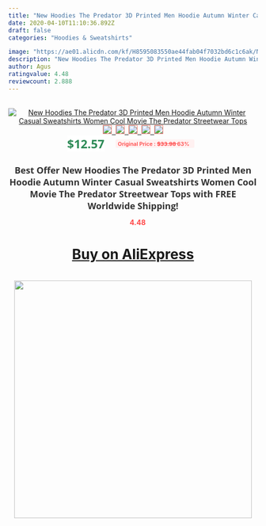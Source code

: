 ```yaml
---
title: "New Hoodies The Predator 3D Printed Men Hoodie Autumn Winter Casual Sweatshirts Women Cool Movie The Predator Streetwear Tops"
date: 2020-04-10T11:10:36.892Z
draft: false
categories: "Hoodies & Sweatshirts"

image: "https://ae01.alicdn.com/kf/H8595083550ae44fab04f7032bd6c1c6ak/New-Hoodies-The-Predator-3D-Printed-Men-Hoodie-Autumn-Winter-Casual-Sweatshirts-Women-Cool-Movie-The.jpg"
description: "New Hoodies The Predator 3D Printed Men Hoodie Autumn Winter Casual Sweatshirts Women Cool Movie The Predator Streetwear Tops"
author: Agus
ratingvalue: 4.48
reviewcount: 2.888
---
```

<br>
<div style="text-align: center;">
<a href="https://s.click.aliexpress.com/e/_ALMDGZ" target="_blank" rel="nofollow noopener noreferrer"><img alt="New Hoodies The Predator 3D Printed Men Hoodie Autumn Winter Casual Sweatshirts Women Cool Movie The Predator Streetwear Tops" class="magnifier-image" src="https://ae01.alicdn.com/kf/H8595083550ae44fab04f7032bd6c1c6ak/New-Hoodies-The-Predator-3D-Printed-Men-Hoodie-Autumn-Winter-Casual-Sweatshirts-Women-Cool-Movie-The.jpg_640x640.jpg">
<br>
<img style="border:1px solid salmon" src="https://ae01.alicdn.com/kf/H8595083550ae44fab04f7032bd6c1c6ak/New-Hoodies-The-Predator-3D-Printed-Men-Hoodie-Autumn-Winter-Casual-Sweatshirts-Women-Cool-Movie-The.jpg_120x120.jpg">&nbsp;&nbsp;<img style="border:1px solid salmon" src="https://ae01.alicdn.com/kf/H69ae00c0ac5f49b7ae2f140ecd78f3f3v/New-Hoodies-The-Predator-3D-Printed-Men-Hoodie-Autumn-Winter-Casual-Sweatshirts-Women-Cool-Movie-The.jpg_120x120.jpg">&nbsp;&nbsp;<img style="border:1px solid salmon" src="https://ae01.alicdn.com/kf/Hc52787aa539e48599323d9d3d957bec9g/New-Hoodies-The-Predator-3D-Printed-Men-Hoodie-Autumn-Winter-Casual-Sweatshirts-Women-Cool-Movie-The.jpg_120x120.jpg">&nbsp;&nbsp;<img style="border:1px solid salmon" src="https://ae01.alicdn.com/kf/H769eb9c970884e788672d2c46e2a03b1k/New-Hoodies-The-Predator-3D-Printed-Men-Hoodie-Autumn-Winter-Casual-Sweatshirts-Women-Cool-Movie-The.jpg_120x120.jpg">&nbsp;&nbsp;<img style="border:1px solid salmon" src="https://ae01.alicdn.com/kf/Hf30fca76afd140fbb7ff01b63d4ccf1bm/New-Hoodies-The-Predator-3D-Printed-Men-Hoodie-Autumn-Winter-Casual-Sweatshirts-Women-Cool-Movie-The.jpg_120x120.jpg"></a></div><br0>
<div style="text-align: center;"><span style="background-color: white; border: 0px; box-sizing: border-box; color: seagreen; display: inline-block; font-family: &quot;open sans&quot; , &quot;arial&quot; , &quot;helvetica&quot; , sans-serif , &quot;heiti&quot;; font-size: 24px; font-stretch: inherit; font-weight: 700; line-height: inherit; margin: 0px 10px 0px 0px; padding: 0px; vertical-align: middle;">$12.57 </span>
<span style="background: rgb(255 , 241 , 241); border-radius: 3px; border: 0px; box-sizing: border-box; color: #ff4747; display: inline-block; font-family: inherit; font-size: 12px; font-stretch: inherit; font-style: inherit; font-variant: inherit; font-weight: 600; line-height: inherit; margin: 0px; padding: 2px 5px; transform: scale(0.9); vertical-align: middle;">Original Price : <b style="text-decoration: line-through;">$33.98 </b> 63%&nbsp;&nbsp;</span></div>
<h1 style="color: #333333; display: inline-block; font-family: &quot;open sans&quot; , &quot;arial&quot; , &quot;helvetica&quot; , sans-serif , &quot;heiti&quot;; font-size: 18px; font-stretch: inherit; font-weight: 700; text-align: center;">Best Offer New Hoodies The Predator 3D Printed Men Hoodie Autumn Winter Casual Sweatshirts Women Cool Movie The Predator Streetwear Tops with FREE Worldwide Shipping!</h1>
<div style="color: #ff4747; text-align: center;">
<img src="https://4.bp.blogspot.com/-M0ZcTcb-5uY/XleCXlxnR4I/AAAAAAAAAEc/OrjgMkXV1oMQFaCRZj5HQwOCBcu3w1FegCPcBGAYYCw/s1600/star.png" style="height: 15px;">&nbsp;<b>4.48</b></div>
<div class="button_cont" align="center"><a class="buynow_a" href="https://s.click.aliexpress.com/e/_ALMDGZ" target="_blank" rel="nofollow noopener noreferrer"><H1>Buy on AliExpress</H1></a></div><br>
<div class="separator" style="clear: both; text-align: center;">
<img src="https://lh3.googleusercontent.com/-pTy5HemUv9M/XlePHvY0dAI/AAAAAAAAAE4/0nX5iRUoIWY8eMW9Dpxeirr157OZliDIgCLcBGAsYHQ/s1600/badge.gif" width="480">
</div>

